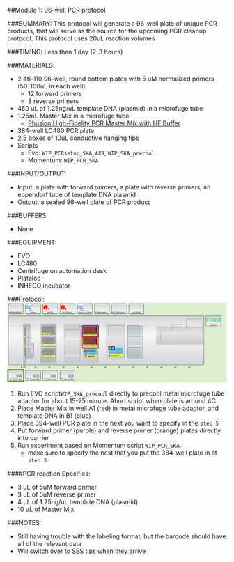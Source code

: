 ##Module 1: 96-well PCR protocol

###SUMMARY: 
This protocol will generate a 96-well plate of unique PCR products, that will serve as the source for the upcoming PCR cleanup protocol. This protocol uses 20uL reaction volumes 

###TIMING: Less than 1 day (2-3 hours) 

###MATERIALS: 
- 2 4ti-110 96-well, round bottom plates with 5 uM normalized primers (50-100uL in each well) 
  - 12 forward primers 
  - 8 reverse primers 
- 450 uL of 1.25ng/uL template DNA (plasmid) in a microfuge tube 
- 1.25mL Master Mix in a microfuge tube 
  - [Phusion High-Fidelity PCR Master Mix with HF Buffer](https://www.thermofisher.com/order/catalog/product/F531S) 
- 384-well LC480 PCR plate 
- 2.5 boxes of 10uL conductive hanging tips 
- Scripts
  - Evo: `WIP_PCRsetup_SKA_AXR`, `WIP_SKA_precool` 
  - Momentum: `WIP_PCR_SKA`

###INPUT/OUTPUT: 
- Input: a plate with forward primers, a plate with reverse primers, an eppendorf tube of template DNA plasmid 
- Output: a sealed 96-well plate of PCR product

###BUFFERS: 
- None

###EQUIPMENT: 
- EVO
- LC480
- Centrifuge on automation desk 
- Plateloc 
- INHECO incubator 

###Protocol: 
![Image of workbench](https://github.com/choderalab/lab-protocols/blob/molecular_biology/Molecular_Biology/protocols/img/PCR_Workbench.png)

1. Run EVO script`WIP_SKA_precool` directly to precool metal microfuge tube adaptor for about 15-25 minute. Abort script when plate is around 4C
2. Place Master Mix in well A1 (red) in metal microfuge tube adaptor, and template DNA in B1 (blue) 
3. Place 394-well PCR plate in the next you want to specify in the `step 5`
4. Put forward primer (purple) and reverse primer (orange) plates directly into carrier 
5. Run experiment based on Momentum script `WIP_PCR_SKA`. 
    - make sure to specify the nest that you put the 384-well plate in at `step 3`

####PCR reaction Specifics: 
- 3 uL of 5uM forward primer
- 3 uL of 5uM reverse primer
- 4 uL of 1.25ng/uL template DNA (plasmid) 
- 10 uL of Master Mix 

###NOTES: 
- Still having trouble with the labeling format, but the barcode should have all of the relevant data
- Will switch over to SBS tips when they arrive 
